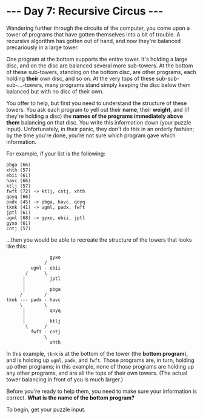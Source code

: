 # --- Day 7: Recursive Circus ---

Wandering further through the circuits of the computer, you come upon
a tower of programs that have gotten themselves into a bit of
trouble. A recursive algorithm has gotten out of hand, and now they're
balanced precariously in a large tower.

One program at the bottom supports the entire tower. It's holding a
large disc, and on the disc are balanced several more sub-towers. At
the bottom of these sub-towers, standing on the bottom disc, are other
programs, each holding **their** own disc, and so on. At the very tops
of these sub-sub-sub-...-towers, many programs stand simply keeping
the disc below them balanced but with no disc of their own.

You offer to help, but first you need to understand the structure of
these towers. You ask each program to yell out their **name**, their
**weight**, and (if they're holding a disc) the **names of the
programs immediately above them** balancing on that disc. You write
this information down (your puzzle input). Unfortunately, in their
panic, they don't do this in an orderly fashion; by the time you're
done, you're not sure which program gave which information.

For example, if your list is the following:

```
pbga (66)
xhth (57)
ebii (61)
havc (66)
ktlj (57)
fwft (72) -> ktlj, cntj, xhth
qoyq (66)
padx (45) -> pbga, havc, qoyq
tknk (41) -> ugml, padx, fwft
jptl (61)
ugml (68) -> gyxo, ebii, jptl
gyxo (61)
cntj (57)
```

...then you would be able to recreate the structure of the towers that looks like this:

```
                gyxo
              /
         ugml - ebii
       /      \
      |         jptl
      |
      |         pbga
     /        /
tknk --- padx - havc
     \        \
      |         qoyq
      |
      |         ktlj
       \      /
         fwft - cntj
              \
                xhth
```

In this example, `tknk` is at the bottom of the tower (the **bottom
program**), and is holding up `ugml`, `padx`, and `fwft`. Those
programs are, in turn, holding up other programs; in this example,
none of those programs are holding up any other programs, and are all
the tops of their own towers. (The actual tower balancing in front of
you is much larger.)

Before you're ready to help them, you need to make sure your
information is correct. **What is the name of the bottom program?**

To begin, get your puzzle input.


